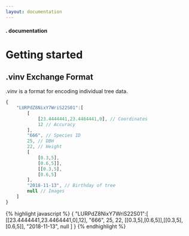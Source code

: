 ```yaml
---
layout: documentation
---
```


#### . documentation
# Getting started

## .vinv Exchange Format ##

.vinv is a format for encoding individual tree data.


```javascript
{
    "LURPdZ8NixY7WriS22S01":[
        [
            [23.4444441,23.4464441,0], // Coordinates 
            12 // Accuracy
        ],
        "666", // Species ID
        25, // DBH
        22, // Height
        [
            [0.3,5],
            [0.6,5]],
            [[0.3,5],
            [0.6,5]
        ],
        "2018-11-13", // Birthday of tree
        null // Images
    ]
}
```

{% highlight javascript %}
{
    "LURPdZ8NixY7WriS22S01":[
        [[23.4444441,23.4464441,0],12],
        "666",
        25,
        22,
        [[0.3,5],[0.6,5]],[[0.3,5],[0.6,5]],
        "2018-11-13",
        null
    ]
}
{% endhighlight %}
